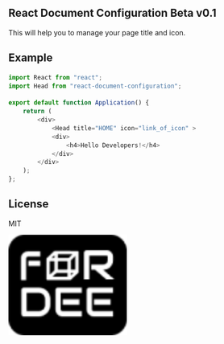 ## React Document Configuration Beta v0.1

This will help you to manage your page title and icon.

## Example
```javascript
import React from "react";
import Head from "react-document-configuration";

export default function Application() {
    return (
        <div>
            <Head title="HOME" icon="link_of_icon" >
            <div>
                <h4>Hello Developers!</h4>
            </div>
        </div>
    );
};
```

## License

MIT

<img align="left" height="200" src="https://raw.githubusercontent.com/jayariglesias/jayariglesias/main/name.png" />
